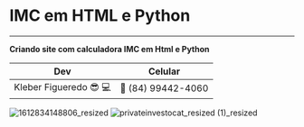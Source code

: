 # IMC em HTML e Python
***
 **Criando site com calculadora IMC em Html e Python**
 
 Dev | Celular
---|---
Kleber Figueredo 😎 💻 | 📱 (84) 99442-4060


![1612834148806_resized](https://user-images.githubusercontent.com/115731024/200137281-1ad9ecbd-1794-44e4-8724-6937924d7e90.jpeg) ![privateinvestocat_resized (1)_resized](https://user-images.githubusercontent.com/115731024/200136782-45f8f86c-8765-4688-92c5-f9df2a4e05fe.jpg)

